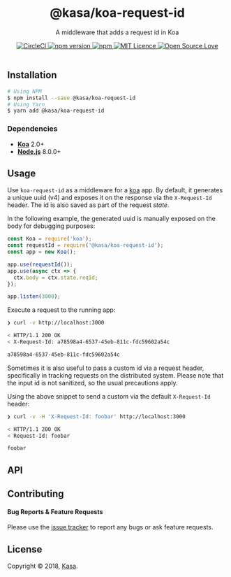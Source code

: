 <div align="center">
  <h1>@kasa/koa-request-id</h1>
</div>

<p align="center">
  A middleware that adds a request id in Koa
</p>

<div align="center">
  <a href="https://circleci.com/gh/kasa-network/koa-request-id">
    <img alt="CircleCI" src="https://circleci.com/gh/kasa-network/koa-request-id.svg?style=shield" />
  </a>
  <a href="https://badge.fury.io/js/@kasa/koa-request-id">
    <img alt="npm version" src="https://img.shields.io/npm/v/@kasa/koa-request-id.svg" />
  </a>
  <a href="https://david-dm.org/kasa-network/koa-request-id">
    <img alt="npm" src="https://img.shields.io/david/kasa-network/koa-request-id.svg?style=flat-square" />
  </a>
  <a href="https://opensource.org/licenses/mit-license.php">
    <img alt="MIT Licence" src="https://badges.frapsoft.com/os/mit/mit.svg?v=103" />
  </a>
  <a href="https://github.com/ellerbrock/open-source-badge/">
    <img alt="Open Source Love" src="https://badges.frapsoft.com/os/v1/open-source.svg?v=103" />
  </a>
</div>

<br />


## Installation

```bash
# Using NPM
$ npm install --save @kasa/koa-request-id
# Using Yarn
$ yarn add @kasa/koa-request-id
```


### Dependencies

- [**Koa**](https://github.com/koajs/koa) 2.0+
- [**Node.js**](https://nodejs.org) 8.0.0+


## Usage

Use `koa-request-id` as a middleware for a [koa](https://github.com/koajs/koa) app. By default, it generates a unique uuid (v4) and exposes it on the response via the `X-Request-Id` header. The id is also saved as part of the request *state*.

In the following example, the generated uuid is manually exposed on the body for debugging purposes:

```js
const Koa = require('koa');
const requestId = require('@kasa/koa-request-id');
const app = new Koa();

app.use(requestId());
app.use(async ctx => {
  ctx.body = ctx.state.reqId;
});

app.listen(3000);
```

Execute a request to the running app:

```bash
❯ curl -v http://localhost:3000

< HTTP/1.1 200 OK
< X-Request-Id: a78598a4-6537-45eb-811c-fdc59602a54c

a78598a4-6537-45eb-811c-fdc59602a54c
```

Sometimes it is also useful to pass a custom id via a request header, specifically in tracking requests on the distributed system. Please note that the input id is not sanitized, so the usual precautions apply.

Using the above snippet to send a custom via the default `X-Request-Id` header:

```bash
❯ curl -v -H 'X-Request-Id: foobar' http://localhost:3000

< HTTP/1.1 200 OK
< Request-Id: foobar

foobar
```


## API


## Contributing

#### Bug Reports & Feature Requests

Please use the [issue tracker](https://github.com/kasa-network/koa-request-id/issues) to report any bugs or ask feature requests.


## License

Copyright © 2018, [Kasa](http://www.kasa.network).
